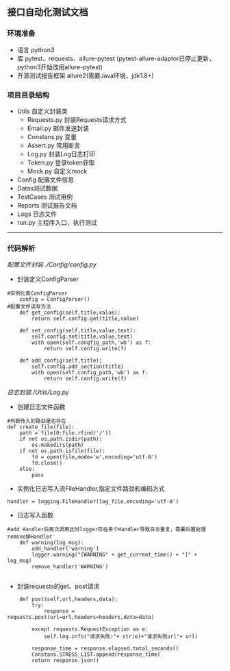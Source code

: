## 接口自动化测试文档  

### 环境准备  
* 语言 python3  
* 库 pytest、requests、allure-pytest (pytest-allure-adaptor已停止更新，python3开始改用allure-pytest)  
* 开源测试报告框架 allure2(需要Java环境，jdk1.8+)

### 项目目录结构  

* Utils 自定义封装类
   * Requests.py 封装Requests请求方式
   * Email.py 邮件发送封装
   * Constans.py 变量
   * Assert.py 常用断言
   * Log.py 封装Log日志打印
   * Token.py 登录token获取
   * Mock.py 自定义mock
* Config 配置文件信息
* Datas测试数据
* TestCases 测试用例
* Reports 测试报告文档
* Logs 日志文件
* run.py 主程序入口，执行测试  
---
### 代码解析  
*配置文件封装 ./Config/config.py*  
* 封装定义ConfigParser  
```
#实例化类ConfigParser
    config = ConfigParser()
#配置文件读写方法
    def get_config(self,title,value):
        return self.config.get(title,value)

    def set_config(self,title,value,text):
        self.config.set(title,value,text)
        with open(self.congfig_path,'wb') as f:
            return self.config.write(f)

    def add_config(self,title):
        self.config.add_section(title)
        with open(self.config_path,'wb') as f:
            return self.config.write(f)
```
*日志封装./Utils/Log.py*  
* 创建日志文件函数  
```
#判断传入的路劲是否存在
def create_file(file):
    path = file[0:file.rfind('/')]
    if not os.path.isdir(path):
        os.makedirs(path)
    if not os.path.isfile(file):
        fd = open(file,mode='w',encoding='utf-8')
        fd.close()
    else:
        pass
```
* 实例化日志写入流FileHandler,指定文件路劲和编码方式
```
handler = logging.FileHandler(log_file,encoding='utf-8')
```
* 日志写入函数  
```
#add Handler后再次调用此时logger存在多个Handler导致日志重复，需要后置处理remove掉Handler
    def warning(log_msg):
        add_handler('warning')
        logger.warning("[WARNING" + get_current_time() + "]" + log_msg)
        remove_handler('WARNING')
        
```
* 封装requests的get、post请求  
```
    def post(self,url,headers,data):
        try:
            response = requests.post(url=url,headers=headers,data=data)

        except requests.RequestException as e:
            self.log.info("请求失败:"+ str(e)+"请求失败url"+ url)

        response_time = response.elapsed.total_seconds()
        Constans.STRESS_LIST.append(response_time)
        return response.json()
```

